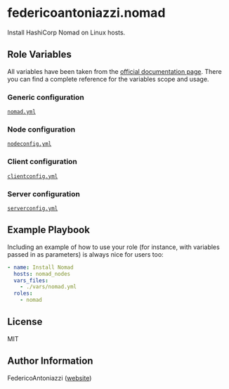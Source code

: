 # federicoantoniazzi.nomad

Install HashiCorp Nomad on Linux hosts.

## Role Variables
All variables have been taken from the [official documentation page](https://developer.hashicorp.com/nomad/docs/configuration). There you can find a complete reference for the variables scope and usage.

### Generic configuration
[`nomad.yml`](./defaults/main/nomad.yml)
### Node configuration
[`nodeconfig.yml`](./defaults/main/nodeconfig.yml)
### Client configuration
[`clientconfig.yml`](./defaults/main/clientconfig.yml)
### Server configuration
[`serverconfig.yml`](./defaults/main/serverconfig.yml)

## Example Playbook

Including an example of how to use your role (for instance, with variables passed in as parameters) is always nice for users too:

```yaml
- name: Install Nomad
  hosts: nomad_nodes
  vars_files:
    - ./vars/nomad.yml
  roles:
    - nomad
```

## License

MIT

## Author Information

FedericoAntoniazzi ([website](https://federicoantoniazzi.dev))
